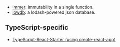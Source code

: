 


- [immer](https://github.com/mweststrate/immer): immutability in a single function.
- [lowdb](https://github.com/typicode/lowdb): a lodash-powered json database.

## TypeScript-specific

- [TypeScript-React-Starter (using create-react-app)](https://github.com/Microsoft/TypeScript-React-Starter)
